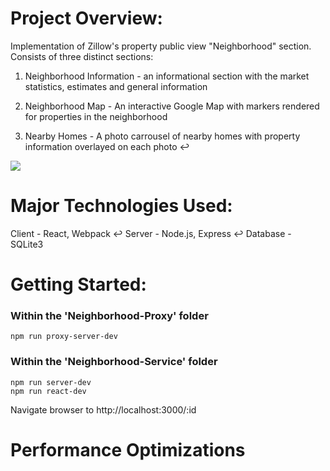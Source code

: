 # Project Overview: #

Implementation of Zillow's property public view "Neighborhood" section. Consists of three distinct sections:

1) Neighborhood Information - an informational section with the market statistics, estimates and general information

2) Neighborhood Map - An interactive Google Map with markers rendered for properties in the neighborhood

3) Nearby Homes - A photo carrousel of nearby homes with property information overlayed on each photo ↩

![](https://media.giphy.com/media/iI9jtttDLJbQiCTOpL/giphy.gif)



# Major Technologies Used: #

Client - React, Webpack ↩
Server - Node.js, Express ↩
Database - SQLite3



# Getting Started: #

### Within the 'Neighborhood-Proxy' folder ###
    npm run proxy-server-dev

### Within the 'Neighborhood-Service' folder ###
    npm run server-dev
    npm run react-dev

Navigate browser to http://localhost:3000/:id




# Performance Optimizations #
<!-- GZIP TEXT COMPRESSION -->







